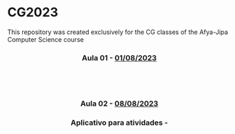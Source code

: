 # CG2023
This repository was created exclusively for the CG classes of the Afya-Jipa Computer Science course
<h3 align="center">
  Aula 01 -  <a href="https://www.canva.com/design/DAFqUbxjY6A/QKnD-omh3BDo5RK2cAHpeQ/view?utm_content=DAFqUbxjY6A&utm_campaign=designshare&utm_medium=link&utm_source=publishsharelink/" target="_blank">01/08/2023</a>
   <br><br>
   <b></b>  
<b> </b>
   <br><br>
</h3>
</a>
<h3  align="center">

Aula 02 - <a href="https://www.canva.com/design/DAFq-5hgfnQ/1BBM5-_Akzulqm4whhaXSw/view?utm_content=DAFq-5hgfnQ&utm_campaign=designshare&utm_medium=link&utm_source=publishsharelink
/" target="_blank">08/08/2023</a>
</h3>

<h3  align="center">
Aplicativo para atividades - <a href="https://openprocessing.org/join/28A1F1/" target="blank> cadastre usando seu nome de registro, não pode ser nome falso (fake)

</h3>
